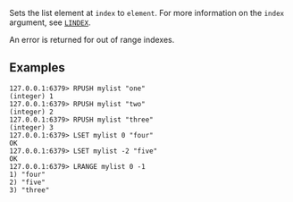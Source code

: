 Sets the list element at `index` to `element`.
For more information on the `index` argument, see [`LINDEX`](../commands/lindex.md).

An error is returned for out of range indexes.

## Examples

```
127.0.0.1:6379> RPUSH mylist "one"
(integer) 1
127.0.0.1:6379> RPUSH mylist "two"
(integer) 2
127.0.0.1:6379> RPUSH mylist "three"
(integer) 3
127.0.0.1:6379> LSET mylist 0 "four"
OK
127.0.0.1:6379> LSET mylist -2 "five"
OK
127.0.0.1:6379> LRANGE mylist 0 -1
1) "four"
2) "five"
3) "three"
```
